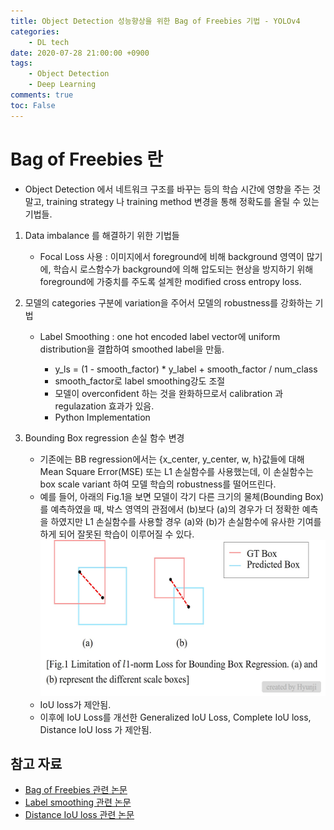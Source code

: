```yaml
---
title: Object Detection 성능향상을 위한 Bag of Freebies 기법 - YOLOv4
categories:
    - DL tech
date: 2020-07-28 21:00:00 +0900
tags: 
    - Object Detection
    - Deep Learning    
comments: true
toc: False
---
```


Bag of Freebies 란
=========================================================================================
- Object Detection 에서 네트워크 구조를 바꾸는 등의 학습 시간에 영향을 주는 것 말고,
 training strategy 나 training method 변경을 통해 정확도를 올릴 수 있는 기법들.
   
1. Data imbalance 를 해결하기 위한 기법들
    - Focal Loss 사용 : 이미지에서 foreground에 비해 background 영역이 많기에, 학습시 로스함수가 background에 의해 압도되는 현상을 방지하기 위해 foreground에 가중치를 주도록 설계한 modified cross entropy loss.
    
2. 모델의 categories 구분에 variation을 주어서 모델의 robustness를 강화하는 기법 
    - Label Smoothing : one hot encoded label vector에 uniform distribution을 결합하여 smoothed label을 만듦.        
        - y_ls  = (1 - smooth_factor) * y_label + smooth_factor / num_class
        - smooth_factor로 label smoothing강도 조절
        - 모델이 overconfident 하는 것을 완화하므로서 calibration 과 regulazation 효과가 있음.
        - Python Implementation
        
         <script src="https://gist.github.com/HyunjiEllenPak/dc45cc37fcc28eaac6288fd4b3c019e2.js"></script> 
    
        
3. Bounding Box regression 손실 함수 변경
    - 기존에는 BB regression에서는 {x_center, y_center, w, h}값들에 대해  Mean Square Error(MSE) 또는 L1 손실함수를 사용했는데, 이 손실함수는 box scale variant 하여 모델 학습의 robustness를 떨어뜨린다. 
    - 예를 들어, 아래의 Fig.1을 보면 모델이 각기 다른 크기의 물체(Bounding Box)를 예측하였을 때, 박스 영역의 관점에서 (b)보다 (a)의 경우가 더 정확한 예측을 하였지만 L1 손실함수를 사용할 경우 (a)와 (b)가 손실함수에 유사한 기여를 하게 되어 잘못된 학습이 이루어질 수 있다. 
      <center><img src="/assets/images/mse_problem.jpg" width="500" height="250"></center>
    - IoU loss가 제안됨. 
    - 이후에 IoU Loss를 개선한 Generalized IoU Loss, Complete IoU loss, Distance IoU loss 가 제안됨.
  
    

 
 
 참고 자료
-----------------------------------------------------------------------
 - [Bag of Freebies 관련 논문](https://arxiv.org/pdf/2004.10934.pdf)
 - [Label smoothing 관련 논문](https://www.cv-foundation.org/openaccess/content_cvpr_2016/papers/Szegedy_Rethinking_the_Inception_CVPR_2016_paper.pdf)
 - [Distance IoU loss 관련 논문](https://arxiv.org/pdf/1911.08287.pdf)